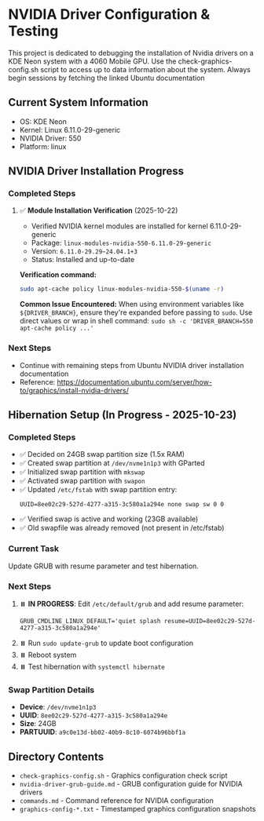 # NVIDIA Driver Configuration & Testing
This project is dedicated to debugging the installation of Nvidia drivers on a KDE Neon system with a 4060 Mobile GPU. Use the check-graphics-config.sh script to access up to data information about the system. Always begin sessions by fetching the linked Ubuntu documentation

## Current System Information
- OS: KDE Neon
- Kernel: Linux 6.11.0-29-generic
- NVIDIA Driver: 550
- Platform: linux

## NVIDIA Driver Installation Progress

### Completed Steps
1. ✅ **Module Installation Verification** (2025-10-22)
   - Verified NVIDIA kernel modules are installed for kernel 6.11.0-29-generic
   - Package: `linux-modules-nvidia-550-6.11.0-29-generic`
   - Version: `6.11.0-29.29~24.04.1+3`
   - Status: Installed and up-to-date

   **Verification command:**
   ```bash
   sudo apt-cache policy linux-modules-nvidia-550-$(uname -r)
   ```

   **Common Issue Encountered:** When using environment variables like `${DRIVER_BRANCH}`, ensure they're expanded before passing to `sudo`. Use direct values or wrap in shell command: `sudo sh -c 'DRIVER_BRANCH=550 apt-cache policy ...'`

### Next Steps
- Continue with remaining steps from Ubuntu NVIDIA driver installation documentation
- Reference: https://documentation.ubuntu.com/server/how-to/graphics/install-nvidia-drivers/

## Hibernation Setup (In Progress - 2025-10-23)

### Completed Steps
- ✅ Decided on 24GB swap partition size (1.5x RAM)
- ✅ Created swap partition at `/dev/nvme1n1p3` with GParted
- ✅ Initialized swap partition with `mkswap`
- ✅ Activated swap partition with `swapon`
- ✅ Updated `/etc/fstab` with swap partition entry:
  ```
  UUID=8ee02c29-527d-4277-a315-3c580a1a294e none swap sw 0 0
  ```
- ✅ Verified swap is active and working (23GB available)
- ✅ Old swapfile was already removed (not present in /etc/fstab)

### Current Task
Update GRUB with resume parameter and test hibernation.

### Next Steps
1. ⏸️ **IN PROGRESS**: Edit `/etc/default/grub` and add resume parameter:
   ```
   GRUB_CMDLINE_LINUX_DEFAULT='quiet splash resume=UUID=8ee02c29-527d-4277-a315-3c580a1a294e'
   ```
2. ⏸️ Run `sudo update-grub` to update boot configuration
3. ⏸️ Reboot system
4. ⏸️ Test hibernation with `systemctl hibernate`

### Swap Partition Details
- **Device**: `/dev/nvme1n1p3`
- **UUID**: `8ee02c29-527d-4277-a315-3c580a1a294e`
- **Size**: 24GB
- **PARTUUID**: `a9c0e13d-bb02-40b9-8c10-6074b96bbf1a`

## Directory Contents
- `check-graphics-config.sh` - Graphics configuration check script
- `nvidia-driver-grub-guide.md` - GRUB configuration guide for NVIDIA drivers
- `commands.md` - Command reference for NVIDIA configuration
- `graphics-config-*.txt` - Timestamped graphics configuration snapshots
